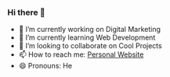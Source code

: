 ### Hi there 👋

- 🔭 I’m currently working on Digital Marketing
- 🌱 I’m currently learning Web Development
- 👯 I’m looking to collaborate on Cool Projects
- 📫 How to reach me: [Personal Website](https://danielfreire.pages.dev)
- 😄 Pronouns: He

<!--
**Dainelli/Dainelli** is a ✨ _special_ ✨ repository because its `README.md` (this file) appears on your GitHub profile.

Here are some ideas to get you started:

- 🔭 I’m currently working on ...
- 🌱 I’m currently learning ...
- 👯 I’m looking to collaborate on ...
- 🤔 I’m looking for help with ...
- 💬 Ask me about ...
- 📫 How to reach me: ...
- 😄 Pronouns: ...
- ⚡ Fun fact: ...
-->

